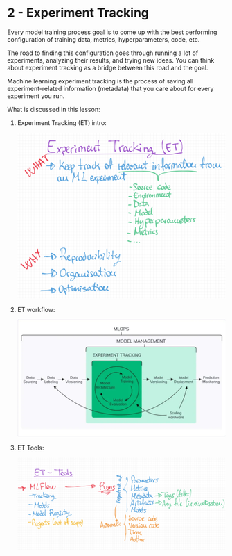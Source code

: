 # 2 - Experiment Tracking

Every model training process goal is to come up with the best performing configuration of training data, metrics, hyperparameters, code, etc.

The road to finding this configuration goes through running a lot of experiments, analyzing their results, and trying new ideas. You can think about experiment tracking as a bridge between this road and the goal.

Machine learning experiment tracking is the process of saving all experiment-related information (metadata) that you care about for every experiment you run.

What is discussed in this lesson:

1. Experiment Tracking (ET) intro:

    ![et intro](02-experiment-tracking/experiment_tracking_intro.jpg)

2. ET workflow:

    ![et workflow](02-experiment-tracking/experiment_tracking_workflow.jpg)

3. ET Tools:

    ![et tools](02-experiment-tracking/experiment_tracking_tools.jpg)
